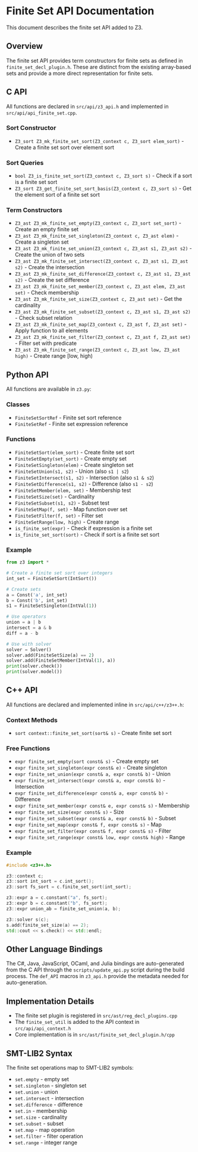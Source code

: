 # Finite Set API Documentation

This document describes the finite set API added to Z3.

## Overview

The finite set API provides term constructors for finite sets as defined in `finite_set_decl_plugin.h`. 
These are distinct from the existing array-based sets and provide a more direct representation for finite sets.

## C API

All functions are declared in `src/api/z3_api.h` and implemented in `src/api/api_finite_set.cpp`.

### Sort Constructor

- `Z3_sort Z3_mk_finite_set_sort(Z3_context c, Z3_sort elem_sort)` - Create a finite set sort over element sort

### Sort Queries

- `bool Z3_is_finite_set_sort(Z3_context c, Z3_sort s)` - Check if a sort is a finite set sort
- `Z3_sort Z3_get_finite_set_sort_basis(Z3_context c, Z3_sort s)` - Get the element sort of a finite set sort

### Term Constructors

- `Z3_ast Z3_mk_finite_set_empty(Z3_context c, Z3_sort set_sort)` - Create an empty finite set
- `Z3_ast Z3_mk_finite_set_singleton(Z3_context c, Z3_ast elem)` - Create a singleton set
- `Z3_ast Z3_mk_finite_set_union(Z3_context c, Z3_ast s1, Z3_ast s2)` - Create the union of two sets
- `Z3_ast Z3_mk_finite_set_intersect(Z3_context c, Z3_ast s1, Z3_ast s2)` - Create the intersection
- `Z3_ast Z3_mk_finite_set_difference(Z3_context c, Z3_ast s1, Z3_ast s2)` - Create the set difference
- `Z3_ast Z3_mk_finite_set_member(Z3_context c, Z3_ast elem, Z3_ast set)` - Check membership
- `Z3_ast Z3_mk_finite_set_size(Z3_context c, Z3_ast set)` - Get the cardinality
- `Z3_ast Z3_mk_finite_set_subset(Z3_context c, Z3_ast s1, Z3_ast s2)` - Check subset relation
- `Z3_ast Z3_mk_finite_set_map(Z3_context c, Z3_ast f, Z3_ast set)` - Apply function to all elements
- `Z3_ast Z3_mk_finite_set_filter(Z3_context c, Z3_ast f, Z3_ast set)` - Filter set with predicate
- `Z3_ast Z3_mk_finite_set_range(Z3_context c, Z3_ast low, Z3_ast high)` - Create range [low, high)

## Python API

All functions are available in `z3.py`:

### Classes

- `FiniteSetSortRef` - Finite set sort reference
- `FiniteSetRef` - Finite set expression reference

### Functions

- `FiniteSetSort(elem_sort)` - Create finite set sort
- `FiniteSetEmpty(set_sort)` - Create empty set
- `FiniteSetSingleton(elem)` - Create singleton set
- `FiniteSetUnion(s1, s2)` - Union (also `s1 | s2`)
- `FiniteSetIntersect(s1, s2)` - Intersection (also `s1 & s2`)
- `FiniteSetDifference(s1, s2)` - Difference (also `s1 - s2`)
- `FiniteSetMember(elem, set)` - Membership test
- `FiniteSetSize(set)` - Cardinality
- `FiniteSetSubset(s1, s2)` - Subset test
- `FiniteSetMap(f, set)` - Map function over set
- `FiniteSetFilter(f, set)` - Filter set
- `FiniteSetRange(low, high)` - Create range
- `is_finite_set(expr)` - Check if expression is a finite set
- `is_finite_set_sort(sort)` - Check if sort is a finite set sort

### Example

```python
from z3 import *

# Create a finite set sort over integers
int_set = FiniteSetSort(IntSort())

# Create sets
a = Const('a', int_set)
b = Const('b', int_set)
s1 = FiniteSetSingleton(IntVal(1))

# Use operators
union = a | b
intersect = a & b
diff = a - b

# Use with solver
solver = Solver()
solver.add(FiniteSetSize(a) == 2)
solver.add(FiniteSetMember(IntVal(1), a))
print(solver.check())
print(solver.model())
```

## C++ API

All functions are declared and implemented inline in `src/api/c++/z3++.h`:

### Context Methods

- `sort context::finite_set_sort(sort& s)` - Create finite set sort

### Free Functions

- `expr finite_set_empty(sort const& s)` - Create empty set
- `expr finite_set_singleton(expr const& e)` - Create singleton
- `expr finite_set_union(expr const& a, expr const& b)` - Union
- `expr finite_set_intersect(expr const& a, expr const& b)` - Intersection
- `expr finite_set_difference(expr const& a, expr const& b)` - Difference
- `expr finite_set_member(expr const& e, expr const& s)` - Membership
- `expr finite_set_size(expr const& s)` - Size
- `expr finite_set_subset(expr const& a, expr const& b)` - Subset
- `expr finite_set_map(expr const& f, expr const& s)` - Map
- `expr finite_set_filter(expr const& f, expr const& s)` - Filter
- `expr finite_set_range(expr const& low, expr const& high)` - Range

### Example

```cpp
#include <z3++.h>

z3::context c;
z3::sort int_sort = c.int_sort();
z3::sort fs_sort = c.finite_set_sort(int_sort);

z3::expr a = c.constant("a", fs_sort);
z3::expr b = c.constant("b", fs_sort);
z3::expr union_ab = finite_set_union(a, b);

z3::solver s(c);
s.add(finite_set_size(a) == 2);
std::cout << s.check() << std::endl;
```

## Other Language Bindings

The C#, Java, JavaScript, OCaml, and Julia bindings are auto-generated from the C API through 
the `scripts/update_api.py` script during the build process. The `def_API` macros in `z3_api.h`
provide the metadata needed for auto-generation.

## Implementation Details

- The finite set plugin is registered in `src/ast/reg_decl_plugins.cpp`
- The `finite_set_util` is added to the API context in `src/api/api_context.h`
- Core implementation is in `src/ast/finite_set_decl_plugin.h/cpp`

## SMT-LIB2 Syntax

The finite set operations map to SMT-LIB2 symbols:
- `set.empty` - empty set
- `set.singleton` - singleton set
- `set.union` - union
- `set.intersect` - intersection
- `set.difference` - difference
- `set.in` - membership
- `set.size` - cardinality
- `set.subset` - subset
- `set.map` - map operation
- `set.filter` - filter operation
- `set.range` - integer range
